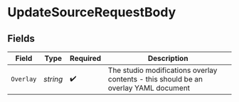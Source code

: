 # UpdateSourceRequestBody


## Fields

| Field                                                                               | Type                                                                                | Required                                                                            | Description                                                                         |
| ----------------------------------------------------------------------------------- | ----------------------------------------------------------------------------------- | ----------------------------------------------------------------------------------- | ----------------------------------------------------------------------------------- |
| `Overlay`                                                                           | *string*                                                                            | :heavy_check_mark:                                                                  | The studio modifications overlay contents - this should be an overlay YAML document |